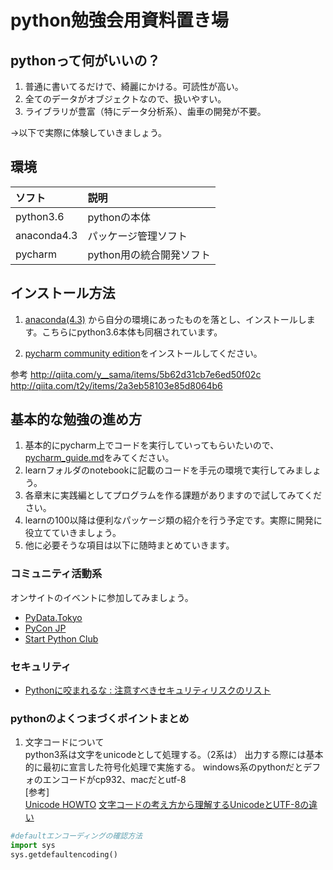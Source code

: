 # python勉強会用資料置き場

## pythonって何がいいの？

1. 普通に書いてるだけで、綺麗にかける。可読性が高い。
2. 全てのデータがオブジェクトなので、扱いやすい。
3. ライブラリが豊富（特にデータ分析系）、歯車の開発が不要。

→以下で実際に体験していきましょう。

## 環境

|ソフト|説明|
|:-------------|:---------|
|python3.6|pythonの本体|
|anaconda4.3|パッケージ管理ソフト|
|pycharm|python用の統合開発ソフト|

## インストール方法

1. [anaconda(4.3)](https://www.continuum.io/downloads)  から自分の環境にあったものを落とし、インストールします。こちらにpython3.6本体も同梱されています。　　　　　　　　　　　　　　　　　　　

2. [pycharm community edition](https://www.jetbrains.com/pycharm/download/)をインストールしてください。

参考
http://qiita.com/y__sama/items/5b62d31cb7e6ed50f02c  
http://qiita.com/t2y/items/2a3eb58103e85d8064b6

## 基本的な勉強の進め方
1. 基本的にpycharm上でコードを実行していってもらいたいので、[pycharm_guide.md](https://github.com/safari029/learn_python/blob/master/pycharm_guide.md)をみてください。
2. learnフォルダのnotebookに記載のコードを手元の環境で実行してみましょう。
3. 各章末に実践編としてプログラムを作る課題がありますので試してみてください。
4. learnの100以降は便利なパッケージ類の紹介を行う予定です。実際に開発に役立てていきましょう。
5. 他に必要そうな項目は以下に随時まとめていきます。

### コミュニティ活動系
オンサイトのイベントに参加してみましょう。

* [PyData.Tokyo](https://pydatatokyo.connpass.com/)
* [PyCon JP](https://pyconjp.connpass.com/)
* [Start Python Club](https://startpython.connpass.com/)

### セキュリティ
* [Pythonに咬まれるな : 注意すべきセキュリティリスクのリスト](http://postd.cc/a-bite-of-python/)

### pythonのよくつまづくポイントまとめ
1. 文字コードについて  
python3系は文字をunicodeとして処理する。（2系は）
出力する際には基本的に最初に宣言した符号化処理で実施する。
windows系のpythonだとデフォのエンコードがcp932、macだとutf-8  
[参考]  
[Unicode HOWTO](https://docs.python.jp/3/howto/unicode.html)
[文字コードの考え方から理解するUnicodeとUTF-8の違い](http://equj65.net/tech/charcode/)

```python
#defaultエンコーディングの確認方法
import sys
sys.getdefaultencoding()
```
